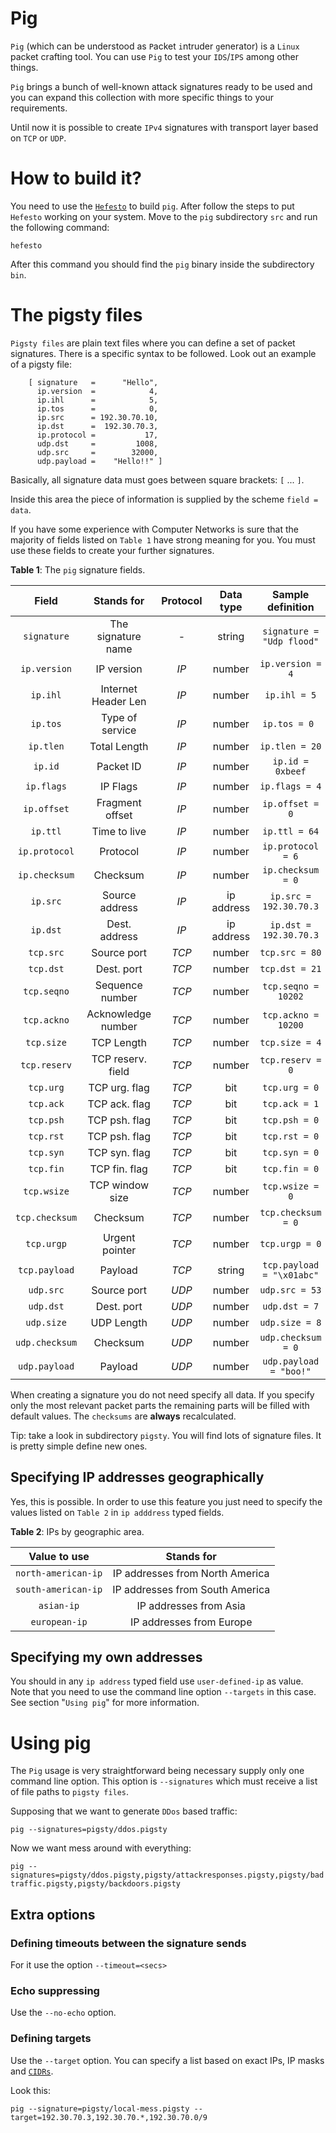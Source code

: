 # Pig

``Pig`` (which can be understood as ``P``acket ``i``ntruder ``g``enerator) is a ``Linux`` packet crafting tool.
You can use ``Pig`` to test your ``IDS``/``IPS`` among other things.

``Pig`` brings a bunch of well-known attack signatures ready to be used and you can expand this collection
with more specific things to your requirements.

Until now it is possible to create ``IPv4`` signatures with transport layer based on ``TCP`` or ``UDP``.

# How to build it?

You need to use the [``Hefesto``](https://github.com/rafael-santiago/hefesto) to build ``pig``. After follow
the steps to put ``Hefesto`` working on your system. Move to the ``pig`` subdirectory ``src`` and run the following command:

``hefesto``

After this command you should find the ``pig`` binary inside the subdirectory ``bin``.

# The pigsty files

``Pigsty files`` are plain text files where you can define a set of packet signatures. There is a specific syntax to be
followed. Look out an example of a pigsty file:

        [ signature   =      "Hello",
          ip.version  =            4,
          ip.ihl      =            5,
          ip.tos      =            0,
          ip.src      = 192.30.70.10,
          ip.dst      =  192.30.70.3,
          ip.protocol =           17,
          udp.dst     =         1008,
          udp.src     =        32000,
          udp.payload =    "Hello!!" ]

Basically, all signature data must goes between square brackets: ``[`` ... ``]``.

Inside this area the piece of information is supplied by the scheme ``field = data``.

If you have some experience with Computer Networks is sure that the majority of fields listed on ``Table 1``
have strong meaning for you. You must use these fields to create your further signatures.

**Table 1**: The ``pig`` signature fields.

|    **Field**   |   **Stands for**   |  **Protocol** | **Data type** |     **Sample definition**   |
|:--------------:|:------------------:|:-------------:|:-------------:|:---------------------------:|
| ``signature``  | The signature name |       -       |     string    | ``signature = "Udp flood"`` |
|``ip.version``  |    IP version      |      *IP*     |     number    |      ``ip.version = 4``     |
|  ``ip.ihl``    | Internet Header Len|      *IP*     |     number    |         ``ip.ihl = 5``      |
|  ``ip.tos``    |    Type of service |      *IP*     |     number    |         ``ip.tos = 0 ``     |
| ``ip.tlen``    |     Total Length   |      *IP*     |     number    |         ``ip.tlen = 20``    |
|  ``ip.id``     |       Packet ID    |      *IP*     |     number    |       ``ip.id = 0xbeef``    |
| ``ip.flags``   |       IP Flags     |      *IP*     |     number    |       ``ip.flags = 4``      |
| ``ip.offset``  |   Fragment offset  |      *IP*     |     number    |       ``ip.offset = 0``     |
|  ``ip.ttl``    |   Time to live     |      *IP*     |     number    |          ``ip.ttl = 64``    |
|``ip.protocol`` |       Protocol     |      *IP*     |     number    |       ``ip.protocol = 6``   |
|``ip.checksum`` |       Checksum     |      *IP*     |     number    |       ``ip.checksum = 0``   |
|   ``ip.src``   |   Source address   |      *IP*     |  ip address   |    ``ip.src = 192.30.70.3`` |
|   ``ip.dst``   |   Dest. address    |      *IP*     |  ip address   |    ``ip.dst = 192.30.70.3`` |
|   ``tcp.src``  |    Source port     |      *TCP*    |     number    |         ``tcp.src = 80``    |
|   ``tcp.dst``  |    Dest. port      |      *TCP*    |     number    |         ``tcp.dst = 21``    |
| ``tcp.seqno``  |  Sequence number   |      *TCP*    |     number    |        ``tcp.seqno = 10202``|
| ``tcp.ackno``  | Acknowledge number |      *TCP*    |     number    |       ``tcp.ackno = 10200`` |
|  ``tcp.size``  |     TCP Length     |      *TCP*    |     number    |       ``tcp.size = 4``      |
|``tcp.reserv``  | TCP reserv. field  |      *TCP*    |     number    |       ``tcp.reserv = 0``    |
|   ``tcp.urg``  |  TCP urg. flag     |      *TCP*    |       bit     |       ``tcp.urg = 0``       |
|   ``tcp.ack``  |  TCP ack. flag     |      *TCP*    |       bit     |       ``tcp.ack = 1``       |
|   ``tcp.psh``  |  TCP psh. flag     |      *TCP*    |       bit     |       ``tcp.psh = 0``       |
|   ``tcp.rst``  |  TCP psh. flag     |      *TCP*    |       bit     |       ``tcp.rst = 0``       |
|   ``tcp.syn``  |  TCP syn. flag     |      *TCP*    |       bit     |       ``tcp.syn = 0``       |
|   ``tcp.fin``  |  TCP fin. flag     |      *TCP*    |       bit     |       ``tcp.fin = 0``       |
|  ``tcp.wsize`` |  TCP window size   |      *TCP*    |     number    |       ``tcp.wsize = 0``     |
|``tcp.checksum``|    Checksum        |      *TCP*    |     number    |       ``tcp.checksum = 0``  |
|``tcp.urgp``    |  Urgent pointer    |      *TCP*    |     number    |      ``tcp.urgp = 0``       |
|``tcp.payload`` |      Payload       |      *TCP*    |     string    | ``tcp.payload = "\x01abc"`` |
|   ``udp.src``  |    Source port     |      *UDP*    |     number    |        ``udp.src = 53``     |
|   ``udp.dst``  |    Dest. port      |      *UDP*    |     number    |        ``udp.dst = 7``      |
|   ``udp.size`` |     UDP Length     |      *UDP*    |     number    |       ``udp.size = 8``      |
|``udp.checksum``|      Checksum      |      *UDP*    |     number    |       ``udp.checksum = 0``  |
|``udp.payload`` |      Payload       |      *UDP*    |     number    |    ``udp.payload = "boo!"`` |

When creating a signature you do not need specify all data. If you specify only the most relevant packet parts
the remaining parts will be filled with default values. The ``checksums`` are **always** recalculated.

Tip: take a look in subdirectory ``pigsty``. You will find lots of signature files. It is pretty simple define new ones.

## Specifying IP addresses geographically

Yes, this is possible. In order to use this feature you just need to specify the values listed on ``Table 2``
in ``ip adddress`` typed fields.

**Table 2**: IPs by geographic area.

|   **Value to use**  |          **Stands for**         |
|:-------------------:|:-------------------------------:|
|``north-american-ip``| IP addresses from North America |
|``south-american-ip``| IP addresses from South America |
|    ``asian-ip``     | IP addresses from Asia          |
|   ``european-ip``   | IP addresses from Europe        |

## Specifying my own addresses

You should in any ``ip address`` typed field use ``user-defined-ip`` as value. Note that you need to use the
command line option ``--targets`` in this case. See section "``Using pig``" for more information.

# Using pig

The ``Pig`` usage is very straightforward being necessary supply only one command line option. This option is
``--signatures`` which must receive a list of file paths to ``pigsty files``.

Supposing that we want to generate ``DDos`` based traffic:

``pig --signatures=pigsty/ddos.pigsty``

Now we want mess around with everything:

``pig --signatures=pigsty/ddos.pigsty,pigsty/attackresponses.pigsty,pigsty/badtraffic.pigsty,pigsty/backdoors.pigsty``

## Extra options

### Defining timeouts between the signature sends

For it use the option ``--timeout=<secs>``

### Echo suppressing

Use the ``--no-echo`` option.

### Defining targets

Use the ``--target`` option. You can specify a list based on exact IPs, IP masks and [``CIDRs``](https://en.wikipedia.org/wiki/Classless_Inter-Domain_Routing).

Look this:

``pig --signature=pigsty/local-mess.pigsty --target=192.30.70.3,192.30.70.*,192.30.70.0/9``
